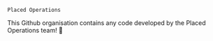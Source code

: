 `Placed Operations`

This Github organisation contains any code developed by the Placed Operations team! 🚀
